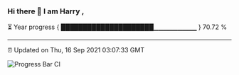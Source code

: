 ### Hi there 👋 I am Harry , 

⏳ Year progress { █████████████████████▁▁▁▁▁▁▁▁▁ } 70.72 %

---

⏰ Updated on Thu, 16 Sep 2021 03:07:33 GMT

![Progress Bar CI](https://github.com/duykhang68/duykhang68/workflows/Progress%20Bar%20CI/badge.svg)
